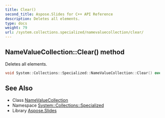 ```yaml
---
title: Clear()
second_title: Aspose.Slides for C++ API Reference
description: Deletes all elements.
type: docs
weight: 79
url: /system.collections.specialized/namevaluecollection/clear/
---
```

## NameValueCollection::Clear() method


Deletes all elements.

```cpp
void System::Collections::Specialized::NameValueCollection::Clear() override
```

## See Also

* Class [NameValueCollection](../)
* Namespace [System::Collections::Specialized](../../)
* Library [Aspose.Slides](../../../)